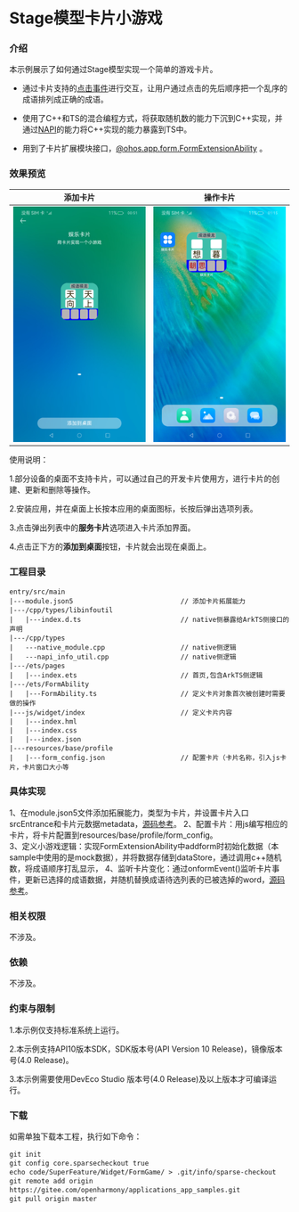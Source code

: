 # Stage模型卡片小游戏

### 介绍

本示例展示了如何通过Stage模型实现一个简单的游戏卡片。

- 通过卡片支持的[点击事件](https://gitee.com/openharmony/docs/blob/OpenHarmony-5.0.1-Release/zh-cn/application-dev/reference/apis-arkui/js-service-widget-ui/js-service-widget-common-events.md)进行交互，让用户通过点击的先后顺序把一个乱序的成语排列成正确的成语。

- 使用了C++和TS的混合编程方式，将获取随机数的能力下沉到C++实现，并通过[NAPI](https://gitee.com/openharmony/docs/blob/master/zh-cn/application-dev/napi/napi-guidelines.md)的能力将C++实现的能力暴露到TS中。

- 用到了卡片扩展模块接口，[@ohos.app.form.FormExtensionAbility](https://gitee.com/openharmony/docs/blob/OpenHarmony-5.0.1-Release/zh-cn/application-dev/reference/apis-form-kit/js-apis-app-form-formExtensionAbility.md) 。



### 效果预览

| 添加卡片                                    | 操作卡片                                     |
| ------------------------------------------- | -------------------------------------------- |
| ![FormGameAdd](screenshots/FormGameAdd.png) | ![FormGameAdd](screenshots/FormGamePlay.png) |

使用说明：

1.部分设备的桌面不支持卡片，可以通过自己的开发卡片使用方，进行卡片的创建、更新和删除等操作。

2.安装应用，并在桌面上长按本应用的桌面图标，长按后弹出选项列表。

3.点击弹出列表中的**服务卡片**选项进入卡片添加界面。

4.点击正下方的**添加到桌面**按钮，卡片就会出现在桌面上。

### 工程目录
```
entry/src/main
|---module.json5                           // 添加卡片拓展能力
|---/cpp/types/libinfoutil
|   |---index.d.ts                         // native侧暴露给ArkTS侧接口的声明
|---/cpp/types
|   ---native_module.cpp                   // native侧逻辑
|   ---napi_info_util.cpp                  // native侧逻辑
|---/ets/pages
|   |---index.ets                          // 首页,包含ArkTS侧逻辑
|---/ets/FormAbility                                 
|   |---FormAbility.ts                     // 定义卡片对象首次被创建时需要做的操作
|---js/widget/index                        // 定义卡片内容                 
|   |---index.hml                                                    
|   |---index.css                          
|   |---index.json                         
|---resources/base/profile                                  
|   |---form_config.json                   // 配置卡片（卡片名称，引入js卡片，卡片窗口大小等                          
```

### 具体实现

1、在module.json5文件添加拓展能力，类型为卡片，并设置卡片入口srcEntrance和卡片元数据metadata，[源码参考](entry/src/main/module.json5 )。 
2、配置卡片：用js编写相应的卡片，将卡片配置到resources/base/profile/form_config。  
3、定义小游戏逻辑：实现FormExtensionAbility中addform时初始化数据（本sample中使用的是mock数据），并将数据存储到dataStore，通过调用c++随机数，将成语顺序打乱显示，
4、监听卡片变化：通过onformEvent()监听卡片事件，更新已选择的成语数据，并随机替换成语待选列表的已被选掉的word，[源码参考](entry/src/main/ets/FormAbility/FormAbility.ts )。

### 相关权限

不涉及。

### 依赖

不涉及。

### 约束与限制

1.本示例仅支持标准系统上运行。

2.本示例支持API10版本SDK，SDK版本号(API Version 10 Release)，镜像版本号(4.0 Release)。

3.本示例需要使用DevEco Studio 版本号(4.0 Release)及以上版本才可编译运行。

### 下载

如需单独下载本工程，执行如下命令：
```
git init
git config core.sparsecheckout true
echo code/SuperFeature/Widget/FormGame/ > .git/info/sparse-checkout
git remote add origin https://gitee.com/openharmony/applications_app_samples.git
git pull origin master
```